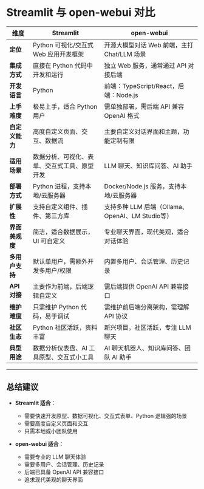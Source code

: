 # Streamlit 与 open-webui 对比

| 维度             | Streamlit                                      | open-webui                                      |
|------------------|------------------------------------------------|-------------------------------------------------|
| **定位**         | Python 可视化/交互式 Web 应用开发框架           | 开源大模型对话 Web 前端，主打 Chat/LLM 场景      |
| **集成方式**     | 直接在 Python 代码中开发和运行                   | 独立 Web 服务，通常通过 API 对接后端             |
| **开发语言**     | Python                                         | 前端：TypeScript/React，后端：Node.js            |
| **上手难度**     | 极易上手，适合 Python 用户                      | 需单独部署，需后端 API 兼容 OpenAI 格式          |
| **自定义能力**   | 高度自定义页面、交互、数据流                    | 主要自定义对话界面和主题，功能定制有限            |
| **适用场景**     | 数据分析、可视化、表单、交互式工具、原型开发     | LLM 聊天、知识库问答、AI 助手                    |
| **部署方式**     | Python 进程，支持本地/云服务器                  | Docker/Node.js 服务，支持本地/云服务器           |
| **扩展性**       | 支持自定义组件、插件、第三方库                  | 支持多种 LLM 后端（Ollama、OpenAI、LM Studio等）  |
| **界面美观度**   | 简洁，适合数据展示，UI 可自定义                  | 专业聊天界面，现代美观，适合对话体验              |
| **多用户支持**   | 默认单用户，需额外开发多用户/权限                | 内置多用户、会话管理、历史记录                   |
| **API 对接**     | 主要作为前端，后端逻辑自定义                    | 需后端提供 OpenAI API 兼容接口                   |
| **维护难度**     | 只需维护 Python 代码，易于调试                  | 需维护前后端分离架构，需理解 API 协议             |
| **社区生态**     | Python 社区活跃，资料丰富                       | 新兴项目，社区活跃，专注 LLM 聊天                |
| **典型用途**     | 数据分析仪表盘、AI 工具原型、交互式小工具        | AI 聊天机器人、知识库问答、团队 AI 助手           |

---

## 总结建议

- **Streamlit 适合**：  
  - 需要快速开发原型、数据可视化、交互式表单、Python 逻辑强的场景
  - 需要高度自定义页面和交互
  - 只需本地或小团队使用

- **open-webui 适合**：  
  - 需要专业的 LLM 聊天体验
  - 需要多用户、会话管理、历史记录
  - 后端已具备 OpenAI API 兼容接口
  - 追求现代美观的聊天界面 